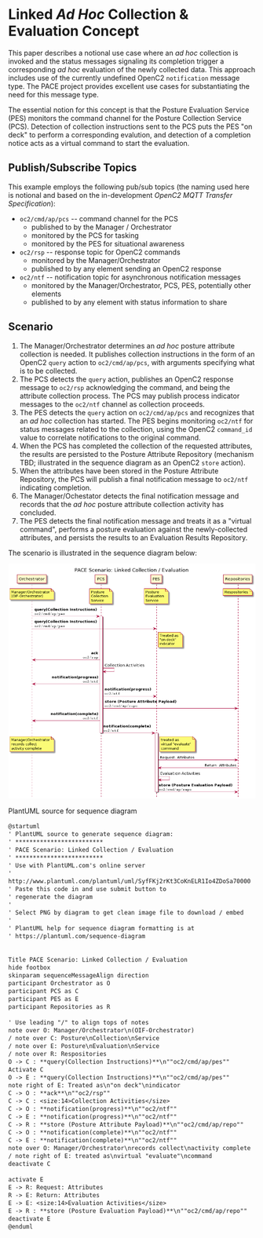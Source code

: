 # Linked *Ad Hoc* Collection & Evaluation Concept
This paper describes a notional use case where an _ad hoc_
collection is invoked and the status messages signaling its
completion trigger a corresponding _ad hoc_ evaluation of the
newly collected data. This approach includes use of the currently
undefined OpenC2 `notification` message type. The PACE project
provides excellent use cases for substantiating the need for this
message type.

The essential notion for this concept is that the Posture
Evaluation Service (PES) monitors the command channel for the
Posture Collection Service (PCS). Detection of collection
instructions sent to the PCS puts the PES "on deck" to perform a
corresponding evalution, and detection of a completion notice
acts as a virtual command to start the evaluation.

## Publish/Subscribe Topics

This example employs the following pub/sub topics (the naming
used here is notional and based on the in-development *OpenC2
MQTT Transfer Specification*):

* `oc2/cmd/ap/pcs` -- command channel for the PCS
  * published to by the Manager / Orchestrator
  * monitored by the PCS for tasking
  * monitored by the PES for situational awareness
* `oc2/rsp` -- response topic for OpenC2 commands
  * monitored by the Manager/Orchestrator
  * published to by any element sending an OpenC2 response
* `oc2/ntf` -- notification topic for asynchronous notification messages
  * monitored by the Manager/Orchestrator, PCS, PES, potentially other elements
  * published to by any element with status information to share

## Scenario

1. The Manager/Orchestrator determines an _ad hoc_ posture
   attribute collection is needed. It publishes collection
   instructions in the form of an OpenC2 `query` action to
   `oc2/cmd/ap/pcs`, with arguments specifying what is to be
   collected.
2. The PCS detects the `query` action, publishes an OpenC2
   response message to `oc2/rsp` acknowledging the command, and
   being the attribute collection process. The PCS may publish
   process indicator messages to the `oc2/ntf` channel as
   collection proceeds.
3. The PES detects the `query` action on `oc2/cmd/ap/pcs` and
   recognizes that an _ad hoc_ collection has started. The PES
   begins monitoring `oc2/ntf` for status messages related to the
   collection, using the OpenC2 `command_id` value to correlate
   notifications to the original command.
1. When the PCS has completed the collection of the requested
   attributes, the results are persisted to the Posture Attribute
   Repository (mechanism TBD; illustrated in the sequence diagram as an OpenC2 `store` action).
1. When the attributes have been stored in the Posture Attribute
   Repository, the PCS will publish a final notification message to `oc2/ntf` indicating completion.
1.  The Manager/Ochestator detects the final notification message and records that the _ad hoc_ posture attribute collection activity has concluded.
2.  The PES detects the final notification message and treats it as a "virtual command", performs a posture evaluation against the newly-collected attributes, and persists the results to an Evaluation Results Repository.

The scenario is illustrated in the sequence diagram below:

![sequence](./seq-linked-pcs-pes.png)


PlantUML source for sequence diagram
```
@startuml
' PlantUML source to generate sequence diagram:
' *************************
' PACE Scenario: Linked Collection / Evaluation
' *************************
' Use with PlantUML.com's online server
' http://www.plantuml.com/plantuml/uml/SyfFKj2rKt3CoKnELR1Io4ZDoSa70000
' Paste this code in and use submit button to 
' regenerate the diagram
'
' Select PNG by diagram to get clean image file to download / embed 
'
' PlantUML help for sequence diagram formatting is at 
' https://plantuml.com/sequence-diagram


Title PACE Scenario: Linked Collection / Evaluation
hide footbox
skinparam sequenceMessageAlign direction
participant Orchestrator as O
participant PCS as C
participant PES as E
participant Repositories as R

' Use leading "/" to align tops of notes
note over O: Manager/Orchestrator\n(OIF-Orchestrator) 
/ note over C: Posture\nCollection\nService
/ note over E: Posture\nEvaluation\nService
/ note over R: Respositories
O -> C : **query(Collection Instructions)**\n""oc2/cmd/ap/pes""
Activate C
O -> E : **query(Collection Instructions)**\n""oc2/cmd/ap/pes""
note right of E: Treated as\n"on deck"\nindicator
C -> O : **ack**\n""oc2/rsp""
C -> C : <size:14>Collection Activities</size>
C -> O : **notification(progress)**\n""oc2/ntf""
C -> E : **notification(progress)**\n""oc2/ntf""
C -> R : **store (Posture Attribute Payload)**\n""oc2/cmd/ap/repo""
C -> O : **notification(complete)**\n""oc2/ntf""
C -> E : **notification(complete)**\n""oc2/ntf""
note over O: Manager/Orchestrator\nrecords collect\nactivity complete
/ note right of E: treated as\nvirtual "evaluate"\ncommand
deactivate C

activate E
E -> R: Request: Attributes
R -> E: Return: Attributes
E -> E: <size:14>Evaluation Activities</size>
E -> R : **store (Posture Evaluation Payload)**\n""oc2/cmd/ap/repo""
deactivate E
@enduml
```


